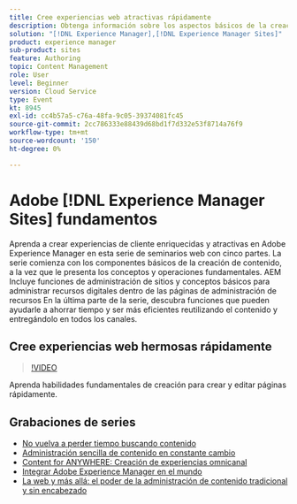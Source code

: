 ```yaml
---
title: Cree experiencias web atractivas rápidamente
description: Obtenga información sobre los aspectos básicos de la creación y las habilidades para crear y editar páginas rápidamente.
solution: "[!DNL Experience Manager],[!DNL Experience Manager Sites]"
product: experience manager
sub-product: sites
feature: Authoring
topic: Content Management
role: User
level: Beginner
version: Cloud Service
type: Event
kt: 8945
exl-id: cc4b57a5-c76a-48fa-9c05-39374081fc45
source-git-commit: 2cc786333e88439d68bd1f7d332e53f8714a76f9
workflow-type: tm+mt
source-wordcount: '150'
ht-degree: 0%

---
```


# Adobe [!DNL Experience Manager Sites] fundamentos

Aprenda a crear experiencias de cliente enriquecidas y atractivas en Adobe Experience Manager en esta serie de seminarios web con cinco partes. La serie comienza con los componentes básicos de la creación de contenido, a la vez que le presenta los conceptos y operaciones fundamentales. AEM Incluye funciones de administración de sitios y conceptos básicos para administrar recursos digitales dentro de las páginas de administración de recursos En la última parte de la serie, descubra funciones que pueden ayudarle a ahorrar tiempo y ser más eficientes reutilizando el contenido y entregándolo en todos los canales.

## Cree experiencias web hermosas rápidamente

>[!VIDEO](https://video.tv.adobe.com/v/337014/?quality=12&learn=on&hidetitle=true)

Aprenda habilidades fundamentales de creación para crear y editar páginas rápidamente.

## Grabaciones de series

* [No vuelva a perder tiempo buscando contenido](media-library-administration.md)
* [Administración sencilla de contenido en constante cambio](collaboration-tools.md)
* [Content for ANYWHERE: Creación de experiencias omnicanal](omnichannel-experiences.md)
* [Integrar Adobe Experience Manager en el mundo](multi-site-management-web-translation.md)
* [La web y más allá: el poder de la administración de contenido tradicional y sin encabezado](traditional-headless-content-management.md)
